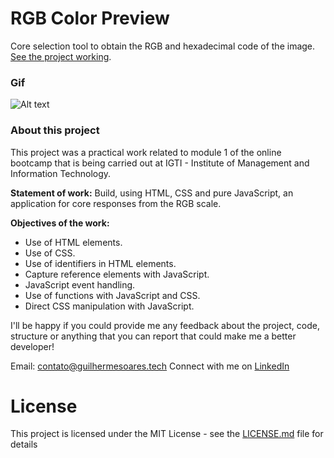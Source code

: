 # RGB Color Preview

Core selection tool to obtain the RGB and hexadecimal code of the image. [See the project working](http://guilhermesoares.tech/github/RGB-Color-Preview/).

### Gif
![Alt text](http://guilhermesoares.tech/github/RGB-Color-Preview/Trabalho1-IGTI-Guilherme-Soares.gif?raw=true "Animation of tool usage")

### About this project
This project was a practical work related to module 1 of the online bootcamp that is being carried out at IGTI - Institute of Management and Information Technology.

**Statement of work:**
Build, using HTML, CSS and pure JavaScript, an application for core responses from the RGB scale.

**Objectives of the work:**
- Use of HTML elements.
- Use of CSS.
- Use of identifiers in HTML elements.
- Capture reference elements with JavaScript.
- JavaScript event handling.
- Use of functions with JavaScript and CSS.
- Direct CSS manipulation with JavaScript.

I'll be happy if you could provide me any feedback about the project, code, structure or anything that you can report that could make me a better developer!

Email: contato@guilhermesoares.tech
Connect with me on [LinkedIn](https://www.linkedin.com/in/guiscota)


# License
This project is licensed under the MIT License - see the [LICENSE.md](https://github.com/guiscota/RGB-Color-Preview/blob/master/LICENSE) file for details